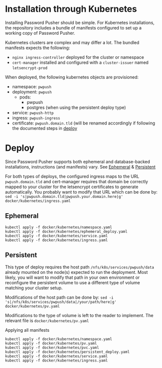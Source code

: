 # Installation through Kubernetes

Installing Password Pusher should be simple. For Kubernetes installations, the repository includes a bundle of manifests configured to set up a working copy of Password Pusher.

Kubernetes clusters are complex and may differ a lot. The bundled manifests expects the following:
- `nginx ingress-controller` deployed for the cluster or namespace
- `cert-manager` installed and configured with a `cluster-issuer` named `letsencrypt-prod`

When deployed, the following kubernetes objects are provisioned:
* namespace: `pwpush`
* deployment: `pwpush`
  * pods:
    * pwpush
    * postgres (when using the persistent deploy type)
* service: `pwpush-http`
* ingress: `pwpush-ingress`
* certificate: `pwpush.domain.tld` (will be renamed accordingly if following the documented steps in [deploy](#deploy)

# Deploy

Since Password Pusher supports both ephemeral and database-backed installations, instructions (and manifests) vary. See [Ephemeral](#ephemeral) & [Persistent](#persistent)

For both types of deploys, the configured ingress maps to the URL `pwpush.domain.tld` and cert-manager requires that domain be correctly mapped to your cluster for the letsencrypt certificates to generate automatically. You probably want to modify that URL which can be done by:
`sed -i 's|pwpush.domain.tld|pwpush.your.domain.here|g' docker/kubernetes/ingress.yaml`

## Ephemeral
```
kubectl apply -f docker/kubernetes/namespace.yaml
kubectl apply -f docker/kubernetes/ephemeral_deploy.yaml
kubectl apply -f docker/kubernetes/service.yaml
kubectl apply -f docker/kubernetes/ingress.yaml
```

## Persistent
This type of deploy requires the host path `/nfs/k8s/services/pwpush/data` already mounted on the node(s) expected to run the deployment. Most likely, you will want to modify that path in your own environment or reconfigure the persistent volume to use a different type of volume matching your cluster setup.

Modifications of the host path can be done by:
`sed -i 's|/nfs/k8s/services/pwpush/data|/your/path/here|g' docker/kubernetes/pv.yaml`

Modifications to the type of volume is left to the reader to implement. The relevant file is `docker/kubernetes/pv.yaml`

Applying all manifests
```
kubectl apply -f docker/kubernetes/namespace.yaml
kubectl apply -f docker/kubernetes/pv.yaml
kubectl apply -f docker/kubernetes/pvc.yaml
kubectl apply -f docker/kubernetes/persistent_deploy.yaml
kubectl apply -f docker/kubernetes/service.yaml
kubectl apply -f docker/kubernetes/ingress.yaml
```

